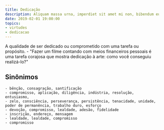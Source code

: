 ```yaml
---
title: Dedicação
description: Aliquam massa urna, imperdiet sit amet mi non, bibendum euismod est.
date: 2019-02-01 19:00:00
topics: 
- virtudes
- dedicacao
---
```


A qualidade de ser dedicado ou comprometido com uma tarefa ou propósito.
	- "Fazer um filme contando com meios financeiros pessoais é uma tarefa corajosa que mostra dedicação à arte: como você conseguiu realizá-lo?"

## Sinônimos
	- bênção, consagração, santificação 
	- compromisso, aplicação, diligência, indústria, resolução, entusiasmo, 
	- zelo, consciência, perseverança, persistência, tenacidade, unidade, poder de permanência, trabalho duro, esforço
	- devoção, compromisso, lealdade, adesão, fidelidade
	- inscrição, endereço, mensagem
	- lealdade, lealdade, compromisso
	- compromisso

